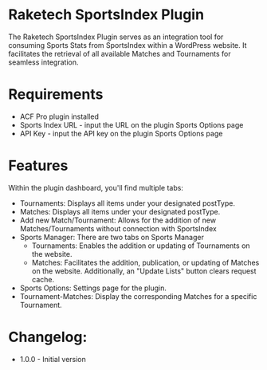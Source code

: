 # Raketech SportsIndex Plugin
The Raketech SportsIndex Plugin serves as an integration tool for consuming Sports Stats from SportsIndex within a WordPress website. It facilitates the retrieval of all available Matches and Tournaments for seamless integration.

# Requirements
- ACF Pro plugin installed
- Sports Index URL - input the URL on the plugin Sports Options page
- API Key - input the API key on the plugin Sports Options page

# Features
Within the plugin dashboard, you'll find multiple tabs:

- Tournaments: Displays all items under your designated postType.
- Matches: Displays all items under your designated postType.
- Add new Match/Tournament: Allows for the addition of new Matches/Tournaments without connection with SportsIndex
- Sports Manager: There are two tabs on Sports Manager
    - Tournaments: Enables the addition or updating of Tournaments on the website.
    - Matches: Facilitates the addition, publication, or updating of Matches on the website. Additionally, an "Update Lists" button clears request cache.
- Sports Options: Settings page for the plugin.
- Tournament-Matches: Display the corresponding Matches for a specific Tournament.

# Changelog:
- 1.0.0 - Initial version